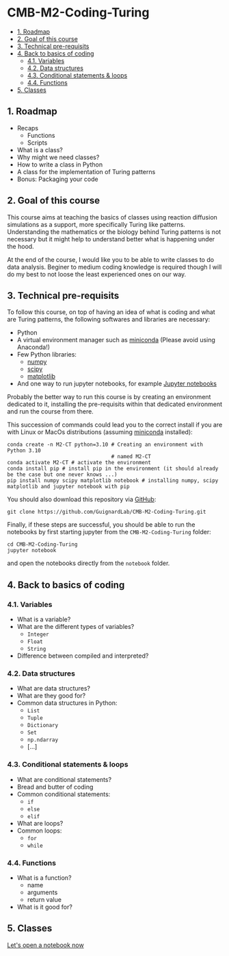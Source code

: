# CMB-M2-Coding-Turing <!-- omit in toc -->

- [1. Roadmap](#1-roadmap)
- [2. Goal of this course](#2-goal-of-this-course)
- [3. Technical pre-requisits](#3-technical-pre-requisits)
- [4. Back to basics of coding](#4-back-to-basics-of-coding)
  - [4.1. Variables](#41-variables)
  - [4.2. Data structures](#42-data-structures)
  - [4.3. Conditional statements \& loops](#43-conditional-statements--loops)
  - [4.4. Functions](#44-functions)
- [5. Classes](#5-classes)

## 1. Roadmap

- Recaps
  - Functions
  - Scripts
- What is a class?
- Why might we need classes?
- How to write a class in Python
- A class for the implementation of Turing patterns
- Bonus: Packaging your code

## 2. Goal of this course

This course aims at teaching the basics of classes using reaction diffusion simulations as a support, more specifically Turing like patterns. Understanding the mathematics or the biology behind Turing patterns is not necessary but it might help to understand better what is happening under the hood.

At the end of the course, I would like you to be able to write classes to do data analysis. Beginer to medium coding knowledge is required though I will do my best to not loose the least experienced ones on our way.

## 3. Technical pre-requisits

To follow this course, on top of having an idea of what is coding and what are Turing patterns, the following softwares and libraries are necessary:

- Python
- A virtual environment manager such as [miniconda](https://docs.conda.io/projects/miniconda/en/latest/index.html) (Please avoid using Anaconda!)
- Few Python libraries:
  - [numpy](https://www.numpy.org)
  - [scipy](https://www.scipy.org)
  - [matplotlib](https://www.matplotlib.org)
- And one way to run jupyter notebooks, for example [Jupyter notebooks](https://jupyter.org/)

Probably the better way to run this course is by creating an environment dedicated to it, installing the pre-requisits within that dedicated environment and run the course from there.

This succession of commands could lead you to the correct install if you are with Linux or MacOs distributions (assuming [miniconda](https://docs.conda.io/projects/miniconda/en/latest/index.html) installed):

```shell
conda create -n M2-CT python=3.10 # Creating an environment with Python 3.10
                                  # named M2-CT
conda activate M2-CT # activate the environment
conda install pip # install pip in the environment (it should already be the case but one never knows ...)
pip install numpy scipy matplotlib notebook # installing numpy, scipy matplotlib and jupyter notebook with pip
```

You should also download this repository via [GitHub](https://github.com/):

```shell
git clone https://github.com/GuignardLab/CMB-M2-Coding-Turing.git
```

Finally, if these steps are successful, you should be able to run the notebooks by first starting jupyter from the `CMB-M2-Coding-Turing` folder:

```shell
cd CMB-M2-Coding-Turing
jupyter notebook
```

and open the notebooks directly from the `notebook` folder.

## 4. Back to basics of coding

### 4.1. Variables

- What is a variable?
- What are the different types of variables?
  - `Integer`
  - `Float`
  - `String`
- Difference between compiled and interpreted?

### 4.2. Data structures

- What are data structures?
- What are they good for?
- Common data structures in Python:
  - `List`
  - `Tuple`
  - `Dictionary`
  - `Set`
  - `np.ndarray`
  - [...]

### 4.3. Conditional statements & loops

- What are conditional statements?
- Bread and butter of coding
- Common conditional statements:
  - `if`
  - `else`
  - `elif`
- What are loops?
- Common loops:
  - `for`
  - `while`

### 4.4. Functions

- What is a function?
  - name
  - arguments
  - return value
- What is it good for?

## 5. Classes

[Let's open a notebook now](notebooks/1.Classes.ipynb)
